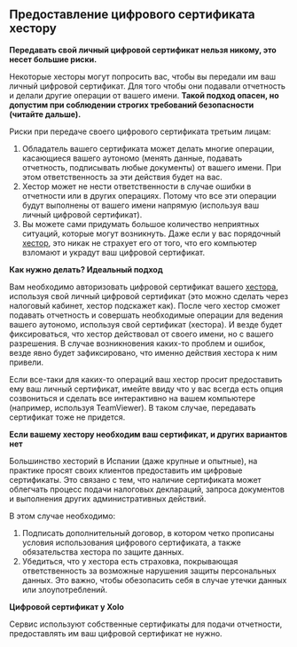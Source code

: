 ## Предоставление цифрового сертификата хестору

**Передавать свой личный цифровой сертификат нельзя никому, это несет большие риски.**

Некоторые хесторы могут попросить вас, чтобы вы передали им ваш личный цифровой сертификат. Для того чтобы они
подавали отчетность и делали другие операции от вашего имени. **Такой подход опасен, но допустим при соблюдении строгих
требований безопасности (читайте дальше).**

Риски при передаче своего цифрового сертификата третьим лицам:

1. Обладатель вашего сертификата может делать многие операции, касающиеся вашего аутономо (менять данные, подавать
   отчетность, подписывать любые документы) от вашего имени. При этом ответственность за эти действия будет на вас.
2. Хестор может не нести ответственности в случае ошибки в отчетности или в других операциях. Потому что все эти
   операции будут выполнены от вашего имени напрямую (используя ваш личный цифровой сертификат).
3. Вы можете сами придумать большое количество неприятных ситуаций, которые могут возникнуть. Даже если у вас
   порядочный [хестор](#надежные-хесторы), это никак не страхует его от того, что его компьютер взломают и украдут ваш цифровой
   сертификат.

**Как нужно делать? Идеальный подход**

Вам необходимо авторизовать цифровой сертификат вашего [хестора](#надежные-хесторы), используя свой личный цифровой сертификат (это
можно сделать через налоговый кабинет, хестор подскажет как). После чего хестор сможет подавать отчетность и совершать
необходимые операции для ведения вашего аутономо, используя свой сертификат (хестора). И везде будет фиксироваться,
что хестор действовал от своего имени, но с вашего разрешения. В случае возникновения каких-то проблем и ошибок,
везде явно будет зафиксировано, что именно действия хестора к ним привели.

Если все-таки для каких-то операций ваш хестор просит предоставить ему ваш личный сертификат, имейте ввиду что у вас
всегда есть опция созвониться и сделать все интерактивно на вашем компьютере (например, используя TeamViewer). В
таком случае, передавать сертификат тоже не придется.

**Если вашему хестору необходим ваш сертификат, и других вариантов нет**

Большинство хесторий в Испании (даже крупные и опытные), на практике просят своих клиентов
предоставить им цифровые сертификаты. Это связано с тем, что наличие сертификата может облегчать процесс подачи
налоговых деклараций, запроса документов и выполнения других административных действий.

В этом случае необходимо:

1. Подписать дополнительный договор, в котором четко прописаны условия использования цифрового сертификата, а также
   обязательства хестора по защите данных.
2. Убедиться, что у хестора есть страховка, покрывающая ответственность за возможные нарушения защиты персональных
   данных. Это важно, чтобы обезопасить себя в случае утечки данных или злоупотреблений.

**Цифровой сертификат у Xolo**

Сервис используют собственные сертификаты для подачи отчетности, предоставлять им ваш цифровой сертификат не нужно.
